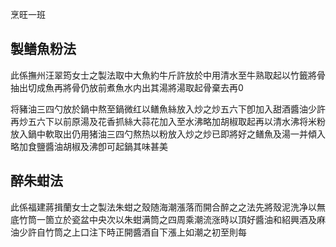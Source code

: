 烹旺一班

## 製鳝魚粉法

此係撫州汪翠筠女士之製法取中大魚約牛斤許放於中用清水至牛熟取起以竹籤將骨抽出切成魚再將骨仍放前煮魚水内出其湯將湯取起骨棄去再0

将豬油三四勺放於鍋中熬至鍋微红以鳝魚絲放入炒之炒五六下卽加入甜酒醬油少許再炒五六下以前原湯及花香抓絲大蒜花加入至水沸略加胡椒取起再以清水沸将米粉放入鍋中軟取出仍用猪油三四勺熬热以粉放入炒之炒已即將好之鳝魚及湯一并傾入略加食鹽醬油胡椒及沸卽可起鍋其味甚美

## 醉朱蚶法

此係福建蔣揖蘭女士之製法朱蚶之殼随海潮漲落而開合醉之之法先將殼泥洗净以無底竹筒一箇立於瓷盆中央次以朱蚶满筒之四周乘潮流涨時以頂好醬油和紹興酒及麻油少許自竹筒之上口注下時正開醬酒自下漲上如潮之初至則每